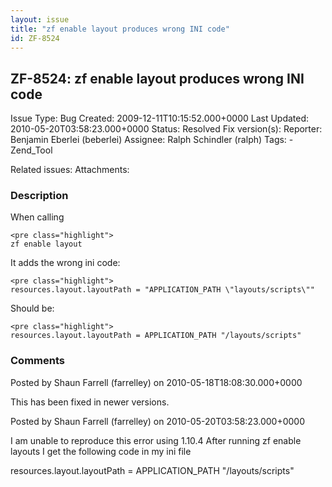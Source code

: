 ```yaml
---
layout: issue
title: "zf enable layout produces wrong INI code"
id: ZF-8524
---
```


ZF-8524: zf enable layout produces wrong INI code
-------------------------------------------------

 Issue Type: Bug Created: 2009-12-11T10:15:52.000+0000 Last Updated: 2010-05-20T03:58:23.000+0000 Status: Resolved Fix version(s): 
 Reporter:  Benjamin Eberlei (beberlei)  Assignee:  Ralph Schindler (ralph)  Tags: - Zend\_Tool
 
 Related issues: 
 Attachments: 
### Description

When calling

 
    <pre class="highlight">
    zf enable layout


It adds the wrong ini code:

 
    <pre class="highlight">
    resources.layout.layoutPath = "APPLICATION_PATH \"layouts/scripts\""


Should be:

 
    <pre class="highlight">
    resources.layout.layoutPath = APPLICATION_PATH "/layouts/scripts"


 

 

### Comments

Posted by Shaun Farrell (farrelley) on 2010-05-18T18:08:30.000+0000

This has been fixed in newer versions.

 

 

Posted by Shaun Farrell (farrelley) on 2010-05-20T03:58:23.000+0000

I am unable to reproduce this error using 1.10.4 After running zf enable layouts I get the following code in my ini file

resources.layout.layoutPath = APPLICATION\_PATH "/layouts/scripts"

 

 